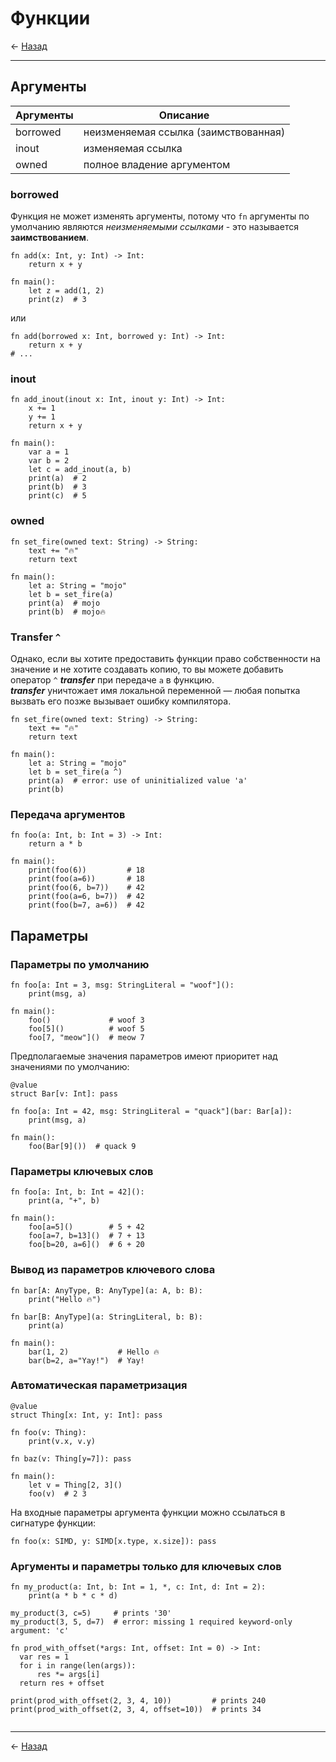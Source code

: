 # Функции

← [Назад][back]

---

## Аргументы

| Аргументы | Описание                             |
|-----------|--------------------------------------|
| borrowed  | неизменяемая ссылка (заимствованная) |
| inout     | изменяемая ссылка                    |
| owned     | полное владение аргументом           |

### borrowed

Функция не может изменять аргументы, потому что `fn` аргументы по умолчанию являются _неизменяемыми ссылками_ - это
называется **заимствованием**.

```mojo
fn add(x: Int, y: Int) -> Int:
    return x + y

fn main():
    let z = add(1, 2)
    print(z)  # 3
```

или

```mojo
fn add(borrowed x: Int, borrowed y: Int) -> Int:
    return x + y
# ...
```

### inout

```mojo
fn add_inout(inout x: Int, inout y: Int) -> Int:
    x += 1
    y += 1
    return x + y

fn main():
    var a = 1
    var b = 2
    let c = add_inout(a, b)
    print(a)  # 2
    print(b)  # 3
    print(c)  # 5
```

### owned

```mojo
fn set_fire(owned text: String) -> String:
    text += "🔥"
    return text

fn main():
    let a: String = "mojo"
    let b = set_fire(a)
    print(a)  # mojo
    print(b)  # mojo🔥
```

### Transfer `^`

Однако, если вы хотите предоставить функции право собственности на значение и не хотите создавать копию, то вы можете добавить оператор `^`
_**transfer**_ при передаче `a` в функцию.\
_**transfer**_ уничтожает имя локальной переменной — любая попытка вызвать его позже вызывает ошибку компилятора.

```mojo
fn set_fire(owned text: String) -> String:
    text += "🔥"
    return text

fn main():
    let a: String = "mojo"
    let b = set_fire(a ^)
    print(a)  # error: use of uninitialized value 'a'
    print(b)
```

### Передача аргументов

```mojo
fn foo(a: Int, b: Int = 3) -> Int:
    return a * b

fn main():
    print(foo(6))         # 18
    print(foo(a=6))       # 18
    print(foo(6, b=7))    # 42
    print(foo(a=6, b=7))  # 42
    print(foo(b=7, a=6))  # 42
```

## Параметры

### Параметры по умолчанию

```mojo
fn foo[a: Int = 3, msg: StringLiteral = "woof"]():
    print(msg, a)

fn main():
    foo()             # woof 3
    foo[5]()          # woof 5
    foo[7, "meow"]()  # meow 7
```

Предполагаемые значения параметров имеют приоритет над значениями по умолчанию:

```mojo
@value
struct Bar[v: Int]: pass

fn foo[a: Int = 42, msg: StringLiteral = "quack"](bar: Bar[a]):
    print(msg, a)

fn main():
    foo(Bar[9]())  # quack 9
```

### Параметры ключевых слов

```mojo
fn foo[a: Int, b: Int = 42]():
    print(a, "+", b)

fn main():
    foo[a=5]()        # 5 + 42
    foo[a=7, b=13]()  # 7 + 13
    foo[b=20, a=6]()  # 6 + 20
```

### Вывод из параметров ключевого слова

```mojo
fn bar[A: AnyType, B: AnyType](a: A, b: B):
    print("Hello 🔥")

fn bar[B: AnyType](a: StringLiteral, b: B):
    print(a)

fn main():
    bar(1, 2)           # Hello 🔥
    bar(b=2, a="Yay!")  # Yay!
```

### Автоматическая параметризация

```mojo
@value
struct Thing[x: Int, y: Int]: pass

fn foo(v: Thing):
    print(v.x, v.y)

fn baz(v: Thing[y=7]): pass

fn main():
    let v = Thing[2, 3]()
    foo(v)  # 2 3
```

На входные параметры аргумента функции можно ссылаться в сигнатуре функции:

```mojo
fn foo(x: SIMD, y: SIMD[x.type, x.size]): pass
```

### Аргументы и параметры только для ключевых слов

```mojo
fn my_product(a: Int, b: Int = 1, *, c: Int, d: Int = 2):
    print(a * b * c * d)

my_product(3, c=5)     # prints '30'
my_product(3, 5, d=7)  # error: missing 1 required keyword-only argument: 'c'
```

```mojo
fn prod_with_offset(*args: Int, offset: Int = 0) -> Int:
  var res = 1
  for i in range(len(args)):
      res *= args[i]
  return res + offset

print(prod_with_offset(2, 3, 4, 10))         # prints 240
print(prod_with_offset(2, 3, 4, offset=10))  # prints 34
```

```mojo

```

---

← [Назад][back]

[back]: <.> "Назад к оглавлению"